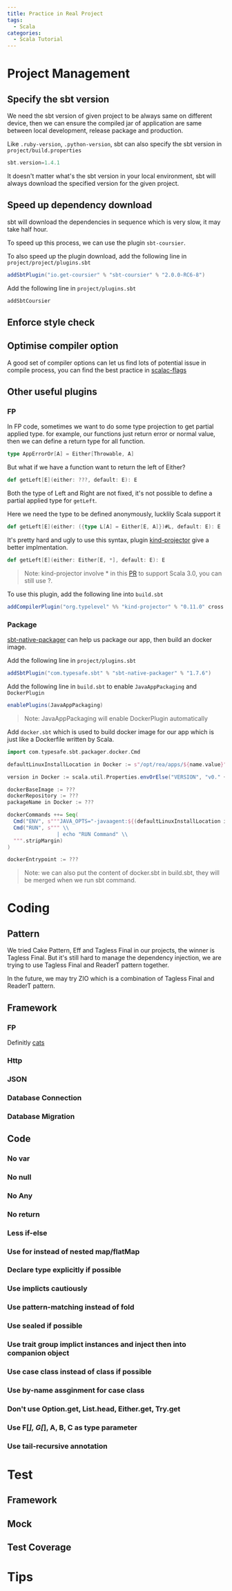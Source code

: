 ```yaml
---
title: Practice in Real Project
tags:
  - Scala
categories:
  - Scala Tutorial
---
```


# Project Management

## Specify the sbt version

We need the sbt version of given project to be always same on different device,
then we can ensure the compiled jar of application are same between local development, release package and production.

Like `.ruby-version`, `.python-version`, sbt can also specify the sbt version in `project/build.properties`

```scala
sbt.version=1.4.1
```

It doesn't matter what's the sbt version in your local environment,
sbt will always download the specified version for the given project.

## Speed up dependency download

sbt will download the dependencies in sequence which is very slow, it may take half hour.

To speed up this process, we can use the plugin `sbt-coursier`.

To also speed up the plugin download, add the following line in `project/project/plugins.sbt`

```scala
addSbtPlugin("io.get-coursier" % "sbt-coursier" % "2.0.0-RC6-8")
```

Add the following line in `project/plugins.sbt`

```scala
addSbtCoursier
```

## Enforce style check

## Optimise compiler option

A good set of compiler options can let us find lots of potential issue in compile process,
you can find the best practice in [scalac-flags](https://tpolecat.github.io/2017/04/25/scalac-flags.html)

## Other useful plugins

### FP

In FP code, sometimes we want to do some type projection to get partial applied type.
for example, our functions just return error or normal value, then we can define a return type for all function.

```scala
type AppErrorOr[A] = Either[Throwable, A]
```

But what if we have a function want to return the left of Either?

```scala
def getLeft[E](either: ???, default: E): E
```

Both the type of Left and Right are not fixed, it's not possible to define a partial applied type for `getLeft`. 

Here we need the type to be defined anonymously, lucklily Scala support it

```scala
def getLeft[E](either: ({type L[A] = Either[E, A]})#L, default: E): E
```

It's pretty hard and ugly to use this syntax, plugin [kind-projector](https://github.com/typelevel/kind-projector) give a better implmentation.

```scala
def getLeft[E](either: Either[E, *], default: E): E
```

> Note: kind-projector involve * in this [PR](https://github.com/typelevel/kind-projector/pull/91) to support Scala 3.0, you can still use ?.

To use this plugin, add the following line into `build.sbt`

```scala
addCompilerPlugin("org.typelevel" %% "kind-projector" % "0.11.0" cross CrossVersion.full)
```

### Package

[sbt-native-packager](https://github.com/sbt/sbt-native-packager) can help us package our app, then build an docker image.

Add the following line in `project/plugins.sbt`

```scala
addSbtPlugin("com.typesafe.sbt" % "sbt-native-packager" % "1.7.6")
```

Add the following line in `build.sbt` to enable `JavaAppPackaging` and `DockerPlugin`

```scala
enablePlugins(JavaAppPackaging)
```

> Note: JavaAppPackaging will enable DockerPlugin automatically

Add `docker.sbt` which is used to build docker image for our app which is just like a Dockerfile written by Scala.

```scala
import com.typesafe.sbt.packager.docker.Cmd

defaultLinuxInstallLocation in Docker := s"/opt/rea/apps/${name.value}"

version in Docker := scala.util.Properties.envOrElse("VERSION", "v0." ++ scala.util.Properties.envOrElse("BUILDKITE_BUILD_NUMBER", "DEV"))

dockerBaseImage := ???
dockerRepository := ???
packageName in Docker := ???

dockerCommands ++= Seq(
  Cmd("ENV", s"""JAVA_OPTS="-javaagent:${(defaultLinuxInstallLocation in Docker).value}/newrelic/newrelic.jar -Xms1024m -Xmx1024m""""),
  Cmd("RUN", s""" \\
                | echo "RUN Command" \\
  """.stripMargin)
)

dockerEntrypoint := ???
```

> Note: we can also put the content of docker.sbt in build.sbt, they will be merged when we run sbt command.

# Coding

## Pattern

We tried Cake Pattern, Eff and Tagless Final in our projects, the winner is Tagless Final.
But it's still hard to manage the dependency injection, we are trying to use Tagless Final and ReaderT pattern together.

In the future, we may try ZIO which is a combination of Tagless Final and ReaderT pattern.

## Framework

### FP

Definitly [cats](https://github.com/typelevel/cats) 

### Http

### JSON

### Database Connection

### Database Migration

## Code

### No var

### No null

### No Any

### No return

### Less if-else

### Use for instead of nested map/flatMap

### Declare type explicitly if possible

### Use implicts cautiously

### Use pattern-matching instead of fold

### Use sealed if possible

### Use trait group implict instances and inject then into companion object

### Use case class instead of class if possible

### Use by-name assginment for case class

### Don't use Option.get, List.head, Either.get, Try.get

### Use F[_], G[_], A, B, C as type parameter

### Use tail-recursive annotation

# Test

## Framework

## Mock

## Test Coverage

# Tips
